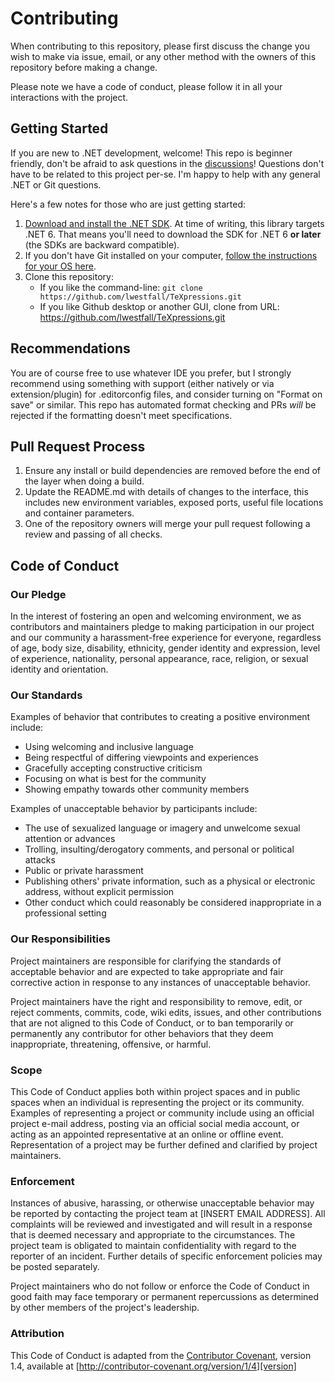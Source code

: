 # Contributing

When contributing to this repository, please first discuss the change you wish to make via issue,
email, or any other method with the owners of this repository before making a change.

Please note we have a code of conduct, please follow it in all your interactions with the project.

## Getting Started

If you are new to .NET development, welcome! This repo is beginner friendly, don't be afraid to ask
questions in the [discussions](https://github.com/lwestfall/TeXpressions/discussions)! Questions don't
have to be related to this project per-se. I'm happy to help with any general .NET or Git questions.

Here's a few notes for those who are just getting started:

1. [Download and install the .NET SDK](https://dotnet.microsoft.com/en-us/download). At time of writing, this library targets .NET 6. That means you'll need to download the SDK for .NET 6 **or later** (the SDKs are backward compatible).
2. If you don't have Git installed on your computer, [follow the instructions for your OS here](https://github.com/git-guides/install-git).
3. Clone this repository:
   - If you like the command-line: `git clone https://github.com/lwestfall/TeXpressions.git`
   - If you like Github desktop or another GUI, clone from URL: <https://github.com/lwestfall/TeXpressions.git>

## Recommendations

You are of course free to use whatever IDE you prefer, but I strongly recommend using something
with support (either natively or via extension/plugin) for .editorconfig files, and consider
turning on "Format on save" or similar. This repo has automated format checking and PRs *will* be
rejected if the formatting doesn't meet specifications.

## Pull Request Process

1. Ensure any install or build dependencies are removed before the end of the layer when doing a
   build.
2. Update the README.md with details of changes to the interface, this includes new environment
   variables, exposed ports, useful file locations and container parameters.
3. One of the repository owners will merge your pull request following a review and passing of
   all checks.

## Code of Conduct

### Our Pledge

In the interest of fostering an open and welcoming environment, we as
contributors and maintainers pledge to making participation in our project and
our community a harassment-free experience for everyone, regardless of age, body
size, disability, ethnicity, gender identity and expression, level of experience,
nationality, personal appearance, race, religion, or sexual identity and
orientation.

### Our Standards

Examples of behavior that contributes to creating a positive environment
include:

- Using welcoming and inclusive language
- Being respectful of differing viewpoints and experiences
- Gracefully accepting constructive criticism
- Focusing on what is best for the community
- Showing empathy towards other community members

Examples of unacceptable behavior by participants include:

- The use of sexualized language or imagery and unwelcome sexual attention or
advances
- Trolling, insulting/derogatory comments, and personal or political attacks
- Public or private harassment
- Publishing others' private information, such as a physical or electronic
  address, without explicit permission
- Other conduct which could reasonably be considered inappropriate in a
  professional setting

### Our Responsibilities

Project maintainers are responsible for clarifying the standards of acceptable
behavior and are expected to take appropriate and fair corrective action in
response to any instances of unacceptable behavior.

Project maintainers have the right and responsibility to remove, edit, or
reject comments, commits, code, wiki edits, issues, and other contributions
that are not aligned to this Code of Conduct, or to ban temporarily or
permanently any contributor for other behaviors that they deem inappropriate,
threatening, offensive, or harmful.

### Scope

This Code of Conduct applies both within project spaces and in public spaces
when an individual is representing the project or its community. Examples of
representing a project or community include using an official project e-mail
address, posting via an official social media account, or acting as an appointed
representative at an online or offline event. Representation of a project may be
further defined and clarified by project maintainers.

### Enforcement

Instances of abusive, harassing, or otherwise unacceptable behavior may be
reported by contacting the project team at [INSERT EMAIL ADDRESS]. All
complaints will be reviewed and investigated and will result in a response that
is deemed necessary and appropriate to the circumstances. The project team is
obligated to maintain confidentiality with regard to the reporter of an incident.
Further details of specific enforcement policies may be posted separately.

Project maintainers who do not follow or enforce the Code of Conduct in good
faith may face temporary or permanent repercussions as determined by other
members of the project's leadership.

### Attribution

This Code of Conduct is adapted from the [Contributor Covenant][homepage], version 1.4,
available at [http://contributor-covenant.org/version/1/4][version]

[homepage]: http://contributor-covenant.org
[version]: http://contributor-covenant.org/version/1/4/
